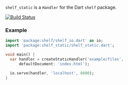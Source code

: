 `shelf_static` is a `Handler` for the Dart `shelf` package.

[![Build Status](https://github.com/dart-lang/shelf_static/workflows/Dart%20CI/badge.svg)](https://github.com/dart-lang/shelf_static/actions?query=workflow%3A"Dart+CI"+branch%3Amaster)

### Example
```dart
import 'package:shelf/shelf_io.dart' as io;
import 'package:shelf_static/shelf_static.dart';

void main() {
  var handler = createStaticHandler('example/files', 
      defaultDocument: 'index.html');

  io.serve(handler, 'localhost', 8080);
}
```
